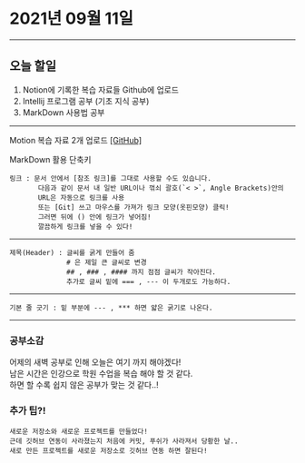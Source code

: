 2021년 09월 11일
===

---
 오늘 할일
----
1. Notion에 기록한 복습 자료들 Github에 업로드
2. lntellij 프로그램 공부 (기초 지식 공부)
3. MarkDown 사용법 공부

---

  Motion 복습 자료 2개 업로드 [[GitHub]](https://github.com/narupee/studyJava.git)
  
  MarkDown 활용 단축키  
  
    링크 : 문서 안에서 [참조 링크]를 그대로 사용할 수도 있습니다.  
           다음과 같이 문서 내 일반 URL이나 꺾쇠 괄호(`< >`, Angle Brackets)안의 
           URL은 자동으로 링크를 사용
           또는 [Git] 쓰고 마우스를 가져가 링크 모양(옷핀모양) 클릭!
           그러면 뒤에 () 안에 링크가 넣어짐! 
           깔끔하게 링크를 넣을 수 있다!

---
    제목(Header) : 글씨를 굵게 만들어 줌
                  # 은 제일 큰 글씨로 변경
                  ## , ### , #### 까지 점점 글씨가 작아진다.
                  추가로 글씨 밑에 === , --- 이 두개로도 가능하다.
---
    기본 줄 긋기 : 밑 부분에 --- , *** 하면 얇은 굵기로 나온다.
---
 
### 공부소감
어제의 새벽 공부로 인해 오늘은 여기 까지 해야겠다!<br>
남은 시간은 인강으로 학원 수업을 복습 해야 할 것 같다.<br>
하면 할 수록 쉽지 않은 공부가 맞는 것 같다..!<br>

### 추가 팁?!
    새로운 저장소와 새로운 프로젝트를 만들었다!
    근데 깃허브 연동이 사라졌는지 처음에 커밋, 푸쉬가 사라져서 당황한 날..
    새로 만든 프로젝트를 새로운 저장소로 깃허브 연동 하면 잘된다!





